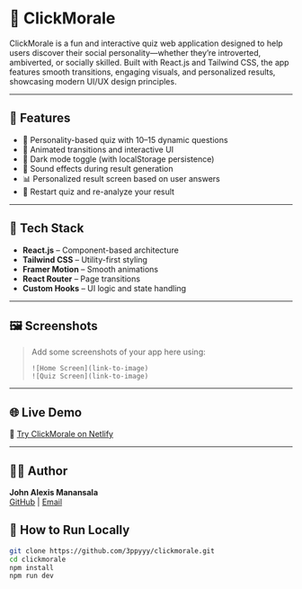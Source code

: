 # 🎯 ClickMorale

ClickMorale is a fun and interactive quiz web application designed to help users discover their social personality—whether they’re introverted, ambiverted, or socially skilled. Built with React.js and Tailwind CSS, the app features smooth transitions, engaging visuals, and personalized results, showcasing modern UI/UX design principles.

---

## 🧠 Features

- 📝 Personality-based quiz with 10–15 dynamic questions
- 🎨 Animated transitions and interactive UI
- 🌙 Dark mode toggle (with localStorage persistence)
- 🥁 Sound effects during result generation
- 📊 Personalized result screen based on user answers
- 🔁 Restart quiz and re-analyze your result

---

## 🚀 Tech Stack

- **React.js** – Component-based architecture
- **Tailwind CSS** – Utility-first styling
- **Framer Motion** – Smooth animations
- **React Router** – Page transitions
- **Custom Hooks** – UI logic and state handling

---

## 🖼️ Screenshots

> Add some screenshots of your app here using:
> ```
> ![Home Screen](link-to-image)
> ![Quiz Screen](link-to-image)
> ```

---

## 🌐 Live Demo

🧪 [Try ClickMorale on Netlify](https://clickmorale.netlify.app)

---

## 👨‍💻 Author

**John Alexis Manansala**  
[GitHub](https://github.com/3ppyyy) | [Email](mailto:umali.johnalexis@gmail.com)

## 📂 How to Run Locally

```bash
git clone https://github.com/3ppyyy/clickmorale.git
cd clickmorale
npm install
npm run dev


